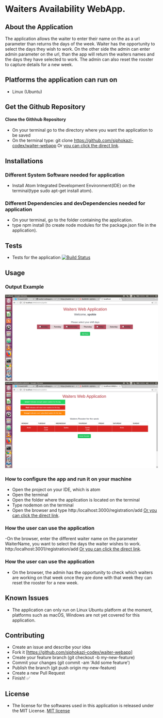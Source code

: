 # Waiters Availability WebApp.

## About the Application
The application allows the waiter to enter their name on the as a url parameter than returns the days of the week.  Waiter has the opportunity to select the days they wish to work.  On the other side the admin can enter admin parameter on the url, than the app will return the waiters names and the days they have selected to work.  The admin can also reset the rooster to capture details for a new week.

## Platforms the application can run on
  - Linux (Ubuntu)

## Get the Github Repository
#### Clone the Githhub Repository
  - On your terminal go to the directory where you want the application to be saved
  - On the terminal type: git clone
  https://github.com/siphokazi-codex/waiter-webapp
  Or [you can click the direct link](https://github.com/siphokazi-codex/waiter-webapp).

## Installations
### Different System Software needed for application
  - Install Atom Integrated Development Environment(IDE) on the terminal(type sudo apt-get install atom).
### Different Dependencies and devDependencies needed for application
  - On your terminal, go to the folder containing the application.
  - type npm install (to create node modules for the package.json file in the application).

## Tests
  - Tests for the application [![Build Status](https://travis-ci.org/siphokazi-codex/registration-routes-filter.svg?branch=master)](https://travis-ci.org/siphokazi-codex/registration-routes-filter)

## Usage
### Output Example
  ![Landing Page](waiters.png)
  ![Landing Page](admin.png)

### How to configure the app and run it on your machine
  - Open the project on your IDE, which is atom
  - Open the  terminal
  - Open the folder where the application is located on the terminal
  - Type nodemon on the terminal
  - Open the browser and type http:/localhost:3000/registration/add [Or you can click the direct link](http://localhost:3000/waiters/WaiterName).
### How the user can use the application
  -On the browser, enter the different waiter name on the parameter WaiterName, you want to select the days the waiter wishes to work.
  http:/localhost:3001/registration/add [Or you can click the direct link](http://localhost:3000/waiters/admin).
### How the user can use the application
  - On the browser, the admin has the opportunity to check which waiters are working on that week once they are done with that week they can reset the rooster for a new week.

## Known Issues
  - The application can only run on Linux Ubuntu platform at the moment, platforms such as macOS, Windows are not yet covered for this application.

## Contributing
  - Create an issue and describe your idea
  - Fork it [https://github.com/siphokazi-codex/waiter-webapp]
  - Create your feature branch (git checkout -b my-new-feature)
  - Commit your changes (git commit -am 'Add some feature')
  - Publish the branch (git push origin my-new-feature)
  - Create a new Pull Request
  - Finish! :white_check_mark:

## License
  - The license for the softwares used in this application is released under the MIT License. [MIT license](https://opensource.org/licenses/MIT)

